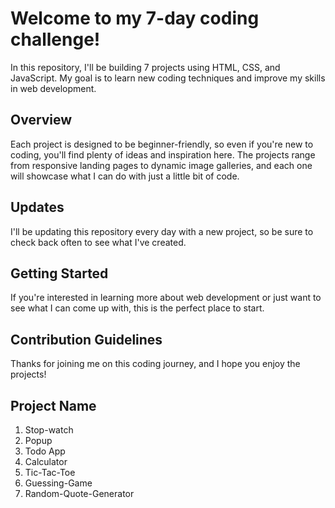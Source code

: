 # Welcome to my 7-day coding challenge!
In this repository, I'll be building 7 projects using HTML, CSS, and JavaScript. My goal is to learn new coding techniques and improve my skills in web development.

## Overview
Each project is designed to be beginner-friendly, so even if you're new to coding, you'll find plenty of ideas and inspiration here. The projects range from responsive landing pages to dynamic image galleries, and each one will showcase what I can do with just a little bit of code.

## Updates
I'll be updating this repository every day with a new project, so be sure to check back often to see what I've created.

## Getting Started
If you're interested in learning more about web development or just want to see what I can come up with, this is the perfect place to start.

## Contribution Guidelines
Thanks for joining me on this coding journey, and I hope you enjoy the projects!

## Project Name
1. Stop-watch
2. Popup
3. Todo App
4. Calculator
5. Tic-Tac-Toe
6. Guessing-Game
7. Random-Quote-Generator
